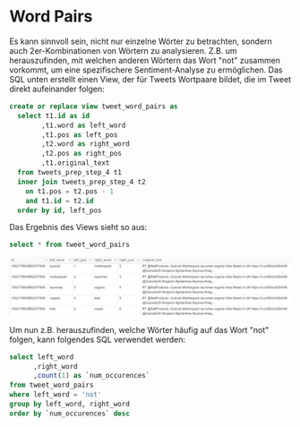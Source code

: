 # Word Pairs

Es kann sinnvoll sein, nicht nur einzelne Wörter zu betrachten, sondern auch 2er-Kombinationen von Wörtern zu analysieren. Z.B. um herauszufinden, mit welchen anderen Wörtern das Wort "not" zusammen vorkommt, um eine spezifischere Sentiment-Analyse zu ermöglichen. Das SQL unten erstellt einen View, der für Tweets Wortpaare bildet, die im Tweet direkt aufeinander folgen:

```sql
create or replace view tweet_word_pairs as
  select t1.id as id
        ,t1.word as left_word
        ,t1.pos as left_pos
        ,t2.word as right_word
        ,t2.pos as right_pos
        ,t1.original_text 
  from tweets_prep_step_4 t1
  inner join tweets_prep_step_4 t2
    on t1.pos = t2.pos - 1
    and t1.id = t2.id
  order by id, left_pos
```

Das Ergebnis des Views sieht so aus:

```sql
select * from tweet_word_pairs
```

![](../../.gitbook/assets/image%20%2831%29.png)

Um nun z.B. herauszufinden, welche Wörter häufig auf das Wort "not" folgen, kann folgendes SQL verwendet werden:

```sql
select left_word
      ,right_word
      ,count(1) as `num_occurences`
from tweet_word_pairs
where left_word = 'not'
group by left_word, right_word
order by `num_occurences` desc
```

